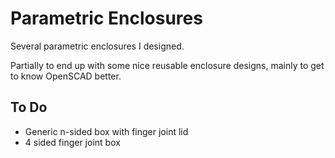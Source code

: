 Parametric Enclosures
=====================

Several parametric enclosures I designed.

Partially to end up with some nice reusable enclosure designs, mainly to get to know OpenSCAD better.

To Do
-----

*  Generic n-sided box with finger joint lid
*  4 sided finger joint box

